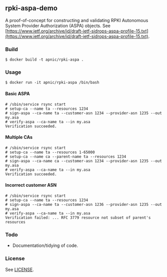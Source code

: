 ## rpki-aspa-demo

A proof-of-concept for constructing and validating RPKI Autonomous
System Provider Authorization (ASPA) objects.
See [https://www.ietf.org/archive/id/draft-ietf-sidrops-aspa-profile-15.txt](https://www.ietf.org/archive/id/draft-ietf-sidrops-aspa-profile-15.txt).

### Build

    $ docker build -t apnic/rpki-aspa .

### Usage

    $ docker run -it apnic/rpki-aspa /bin/bash

#### Basic ASPA

    # /sbin/service rsync start
    # setup-ca --name ta --resources 1234
    # sign-aspa --ca-name ta --customer-asn 1234 --provider-asn 1235 --out my.asa
    # verify-aspa --ca-name ta --in my.asa
    Verification succeeded.

#### Multiple CAs

    # /sbin/service rsync start
    # setup-ca --name ta --resources 1-65000
    # setup-ca --name ca --parent-name ta --resources 1234
    # sign-aspa --ca-name ca --customer-asn 1234 --provider-asn 1235 --out my.asa
    # verify-aspa --ca-name ta --in my.asa
    Verification succeeded.

#### Incorrect customer ASN

    # /sbin/service rsync start
    # setup-ca --name ta --resources 1234
    # sign-aspa --ca-name ta --customer-asn 1236 --provider-asn 1235 --out my.asa
    # verify-aspa --ca-name ta --in my.asa
    Verification failed: ... RFC 3779 resource not subset of parent's resources

### Todo

   - Documentation/tidying of code.

### License

See [LICENSE](./LICENSE).
